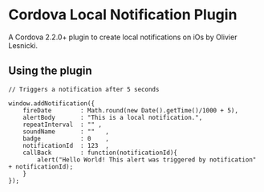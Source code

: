 Cordova Local Notification Plugin
=================================

A Cordova 2.2.0+ plugin to create local notifications on iOs by Olivier Lesnicki.

Using the plugin
----------------

	// Triggers a notification after 5 seconds

    window.addNotification({
		fireDate        : Math.round(new Date().getTime()/1000 + 5),
		alertBody       : "This is a local notification.",
		repeatInterval  : "" ,
		soundName       : ""   ,
		badge           : 0    ,
		notificationId  : 123  ,
		callBack        : function(notificationId){ 
			alert("Hello World! This alert was triggered by notification" + notificationId); 
		}    		
	});
